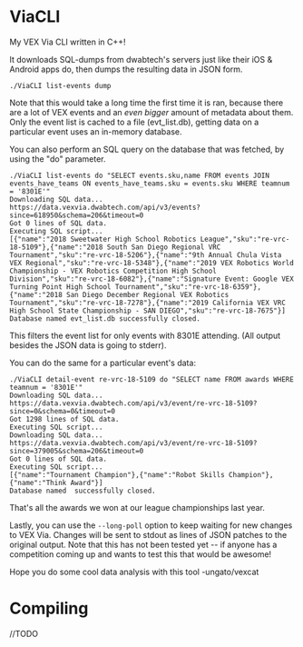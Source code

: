 # ViaCLI
My VEX Via CLI written in C++!

It downloads SQL-dumps from dwabtech's servers just like their iOS & Android apps do, then dumps the resulting data in JSON form.
```
./ViaCLI list-events dump
```
Note that this would take a long time the first time it is ran, because there are a lot of VEX events and an *even bigger* amount of metadata about them. Only the event list is cached to a file (evt_list.db), getting data on a particular event uses an in-memory database.

You can also perform an SQL query on the database that was fetched, by using the "do" parameter.
```
./ViaCLI list-events do "SELECT events.sku,name FROM events JOIN events_have_teams ON events_have_teams.sku = events.sku WHERE teamnum = '8301E'"
Downloading SQL data...
https://data.vexvia.dwabtech.com/api/v3/events?since=618950&schema=206&timeout=0
Got 0 lines of SQL data.
Executing SQL script...
[{"name":"2018 Sweetwater High School Robotics League","sku":"re-vrc-18-5109"},{"name":"2018 South San Diego Regional VRC Tournament","sku":"re-vrc-18-5206"},{"name":"9th Annual Chula Vista VEX Regional","sku":"re-vrc-18-5348"},{"name":"2019 VEX Robotics World Championship - VEX Robotics Competition High School Division","sku":"re-vrc-18-6082"},{"name":"Signature Event: Google VEX Turning Point High School Tournament","sku":"re-vrc-18-6359"},{"name":"2018 San Diego December Regional VEX Robotics Tournament","sku":"re-vrc-18-7278"},{"name":"2019 California VEX VRC High School State Championship - SAN DIEGO","sku":"re-vrc-18-7675"}]
Database named evt_list.db successfully closed.
```
This filters the event list for only events with 8301E attending. (All output besides the JSON data is going to stderr).

You can do the same for a particular event's data:
```
./ViaCLI detail-event re-vrc-18-5109 do "SELECT name FROM awards WHERE teamnum = '8301E'"
Downloading SQL data...
https://data.vexvia.dwabtech.com/api/v3/event/re-vrc-18-5109?since=0&schema=0&timeout=0
Got 1298 lines of SQL data.
Executing SQL script...
Downloading SQL data...
https://data.vexvia.dwabtech.com/api/v3/event/re-vrc-18-5109?since=379005&schema=206&timeout=0
Got 0 lines of SQL data.
Executing SQL script...
[{"name":"Tournament Champion"},{"name":"Robot Skills Champion"},{"name":"Think Award"}]
Database named  successfully closed.
```
That's all the awards we won at our league championships last year.

Lastly, you can use the `--long-poll` option to keep waiting for new changes to VEX Via. Changes will be sent to stdout as lines of JSON patches to the original output. Note that this has not been tested yet -- if anyone has a competition coming up and wants to test this that would be awesome!

Hope you do some cool data analysis with this tool -ungato/vexcat

# Compiling
//TODO
